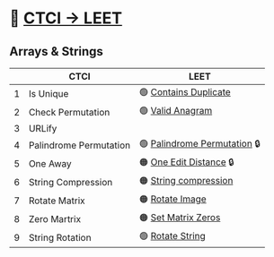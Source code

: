 📗 [CTCI -> LEET](https://leetcode.com/discuss/post/1152824/cracking-the-coding-interview-6th-editio-97nm/)
=================

Arrays & Strings
----------------

|    | CTCI                   | LEET 
|----|------------------------|-----
|  1 | Is Unique              | 🟢 [Contains Duplicate](https://leetcode.com/problems/contains-duplicate/)
|  2 | Check Permutation      | 🟢 [Valid Anagram](https://leetcode.com/problems/valid-anagram/)
|  3 | URLify                 | 
|  4 | Palindrome Permutation | 🟢 [Palindrome Permutation](https://leetcode.com/problems/palindrome-permutation/) 🔒
|  5 | One Away               | 🟠 [One Edit Distance](https://leetcode.com/problems/one-edit-distance/) 🔒
|  6 | String Compression     | 🟠 [String compression](https://leetcode.com/problems/string-compression/)
|  7 | Rotate Matrix          | 🟠 [Rotate Image](https://leetcode.com/problems/rotate-image/)
|  8 | Zero Martrix           | 🟠 [Set Matrix Zeros](https://leetcode.com/problems/set-matrix-zeroes/)
|  9 | String Rotation        | 🟢 [Rotate String](https://leetcode.com/problems/rotate-string/)
